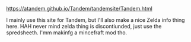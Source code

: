 https://atandem.github.io/Tandem/tandemsite/Tandem.html

I mainly use this site for Tandem, but I'll also make a nice Zelda info thing here. HAH never mind zelda thing is discontiunded, just use the spredsheeth. I'mm makinfg a mincefraft mod tho.
